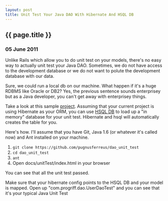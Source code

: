 ```yaml
---
layout: post
title: Unit Test Your Java DAO With Hibernate And HSQL DB
---
```


<h2>
  {{ page.title }}
</h2>

<h3>05 June 2011</h3>

Unlike Rails which allow you to do unit test on your models, there's no easy way to actually unit test your Java DAO. 
Sometimes, we do not have access to the development database or we do not want to polute the development database with our data.

Sure, we could run a local db on our machine. 
What happen if it's a huge RDBMS like Oracle or DB2? 
Yes, the previous sentence sounds enterprisey but as a Java developer, you can't get away with enterprisey things.

Take a look at this sample <a href="https://github.com/pugnusferreus/dao_unit_test">project</a>.
Assuming that your current project is using Hibernate as your ORM, you can use <a href="http://hsqldb.org/">HSQL DB</a> to load up a "in memory" database for your unit test.
Hibernate and hsql will automatically creates the table for you.

Here's how. I'll assume that you have Git, Java 1.6 (or whatever it's called now) and Ant installed on your machine.

1. `git clone https://github.com/pugnusferreus/dao_unit_test`
2. `cd dao_unit_test`
3. `ant`
4. Open docs/unitTest/index.html in your browser

You can see that all the unit test passed.

Make sure that your hibernate config points to the HSQL DB and your model is mapped.
Open up "com.progriff.dao.UserDaoTest" and you can see that it's your typical Java Unit Test
